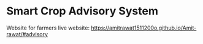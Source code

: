 # Smart Crop Advisory System
Website for farmers
live website:
https://amitrawat1511200o.github.io/Amit-rawat/#advisory
 
